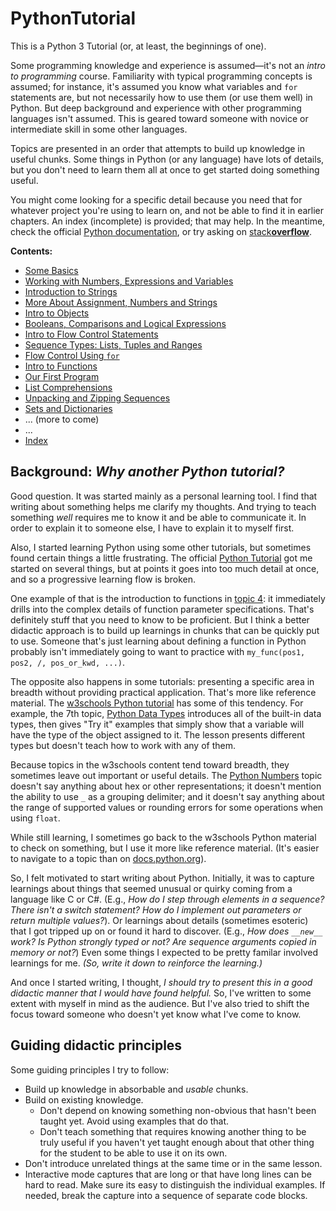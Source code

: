 # PythonTutorial

This is a Python 3 Tutorial (or, at least, the beginnings of one).

Some programming knowledge and experience is assumed—it's not an _intro to programming_ course. Familiarity with typical programming concepts is assumed; for instance, it's assumed you know what variables and `for` statements are, but not necessarily how to use them (or use them well) in Python. But deep background and experience with other programming languages isn't assumed. This is geared toward someone with novice or intermediate skill in some other languages.

Topics are presented in an order that attempts to build up knowledge in useful chunks. Some things in Python (or any language) have lots of details, but you don't need to learn them all at once to get started doing something useful.

You might come looking for a specific detail because you need that for whatever project you're using to learn on, and not be able to find it in earlier chapters. An index (incomplete) is provided; that may help. In the meantime, check the official [Python documentation](https://docs.python.org/3.8/index.html), or try asking on [stack**overflow**](https://stackoverflow.com/).

**Contents:**

* [Some Basics](1_Some_Basics.md)
* [Working with Numbers, Expressions and Variables](2_Numbers_Expressions_Variables.md)
* [Introduction to Strings](3_Intro_Strings.md)
* [More About Assignment, Numbers and Strings](4_More_Assignment_Numbers_Strings.md)
* [Intro to Objects](5_Intro_Objects.md)
* [Booleans, Comparisons and Logical Expressions](6_Bool_Comparisons.md)
* [Intro to Flow Control Statements](7_Intro_Flow_Control.md)
* [Sequence Types: Lists, Tuples and Ranges](8_List_Tuple_Range.md)
* [Flow Control Using `for`](9_For.md)
* [Intro to Functions](10_Intro_Functions.md)
* [Our First Program](11_Sample_Program.md)
* [List Comprehensions](12_List_Comprehensions.md)
* [Unpacking and Zipping Sequences](13_Unpacking.md)
* [Sets and Dictionaries](14_Sets_Dictionaries.md)
* ... (more to come)
* ...
* [Index](Index.md)

## Background: _Why another Python tutorial?_

Good question. It was started mainly as a personal learning tool. I find that writing about something helps me clarify my thoughts. And trying to teach something _well_ requires me to know it and be able to communicate it. In order to explain it to someone else, I have to explain it to myself first.

Also, I started learning Python using some other tutorials, but sometimes found certain things a little frustrating. The official [Python Tutorial](https://docs.python.org/3.8/tutorial/index.html) got me started on several things, but at points it goes into too much detail at once, and so a progressive learning flow is broken.

One example of that is the introduction to functions in [topic 4](https://docs.python.org/3.8/tutorial/controlflow.html): it immediately drills into the complex details of function parameter specifications. That's definitely stuff that you need to know to be proficient. But I think a better didactic approach is to build up learnings in chunks that can be quickly put to use. Someone that's just learning about defining a function in Python probably isn't immediately going to want to practice with `my_func(pos1, pos2, /, pos_or_kwd, ...)`.

The opposite also happens in some tutorials: presenting a specific area in breadth without providing practical application. That's more like reference material. The [w3schools Python tutorial](https://www.w3schools.com/python/default.asp) has some of this tendency. For example, the 7th topic, [Python Data Types](https://www.w3schools.com/python/python_datatypes.asp) introduces all of the built-in data types, then gives "Try it" examples that simply show that a variable will have the type of the object assigned to it. The lesson presents different types but doesn't teach how to work with any of them.

Because topics in the w3schools content tend toward breadth, they sometimes leave out important or useful details. The [Python Numbers](https://www.w3schools.com/python/python_numbers.asp) topic doesn't say anything about hex or other representations; it doesn't mention the ability to use `_` as a grouping delimiter; and it doesn't say anything about the range of supported values or rounding errors for some operations when using `float`.

While still learning, I sometimes go back to the w3schools Python material to check on something, but I use it more like reference material. (It's easier to navigate to a topic than on [docs.python.org](https://docs.python.org/3.8/index.html)).

So, I felt motivated to start writing about Python. Initially, it was to capture learnings about things that seemed unusual or quirky coming from a language like C or C#. (E.g., _How do I step through elements in a sequence? There isn't a switch statement? How do I implement out parameters or return multiple values?_). Or learnings about details (sometimes esoteric) that I got tripped up on or found it hard to discover. (E.g., _How does `__new__` work? Is Python strongly typed or not? Are sequence arguments copied in memory or not?_) Even some things I expected to be pretty familar involved learnings for me. _(So, write it down to reinforce the learning.)_

And once I started writing, I thought, _I should try to present this in a good didactic manner that I would have found helpful._ So, I've written to some extent with myself in mind as the audience. But I've also tried to shift the focus toward someone who doesn't yet know what I've come to know.

## Guiding didactic principles

Some guiding principles I try to follow:

* Build up knowledge in absorbable and _usable_ chunks.
* Build on existing knowledge.
  * Don't depend on knowing something non-obvious that hasn't been taught yet. Avoid using examples that do that.
  * Don't teach something that requires knowing another thing to be truly useful if you haven't yet taught enough about that other thing for the student to be able to use it on its own.
* Don't introduce unrelated things at the same time or in the same lesson.
* Interactive mode captures that are long or that have long lines can be hard to read. Make sure its easy to distinguish the individual examples. If needed, break the capture into a sequence of separate code blocks.
